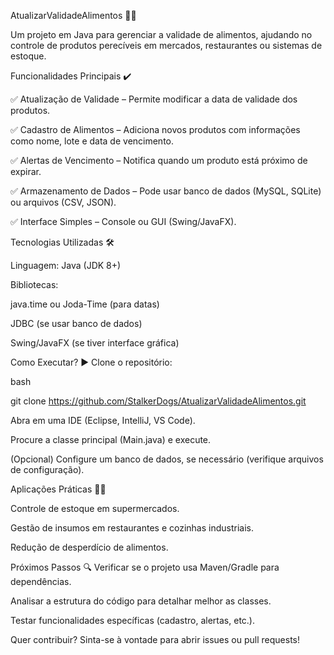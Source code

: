 AtualizarValidadeAlimentos 📅🍎

Um projeto em Java para gerenciar a validade de alimentos, ajudando no controle de produtos perecíveis em mercados, restaurantes ou sistemas de estoque.

Funcionalidades Principais ✔️

✅ Atualização de Validade – Permite modificar a data de validade dos produtos.

✅ Cadastro de Alimentos – Adiciona novos produtos com informações como nome, lote e data de vencimento.

✅ Alertas de Vencimento – Notifica quando um produto está próximo de expirar.

✅ Armazenamento de Dados – Pode usar banco de dados (MySQL, SQLite) ou arquivos (CSV, JSON).

✅ Interface Simples – Console ou GUI (Swing/JavaFX).


Tecnologias Utilizadas 🛠️

Linguagem: Java (JDK 8+)


Bibliotecas:

java.time ou Joda-Time (para datas)

JDBC (se usar banco de dados)

Swing/JavaFX (se tiver interface gráfica)

Como Executar? ▶️
Clone o repositório:

bash

git clone https://github.com/StalkerDogs/AtualizarValidadeAlimentos.git

Abra em uma IDE (Eclipse, IntelliJ, VS Code).

Procure a classe principal (Main.java) e execute.


(Opcional) Configure um banco de dados, se necessário (verifique arquivos de configuração).


Aplicações Práticas 🏪🍴

Controle de estoque em supermercados.

Gestão de insumos em restaurantes e cozinhas industriais.

Redução de desperdício de alimentos.

Próximos Passos 🔍
Verificar se o projeto usa Maven/Gradle para dependências.

Analisar a estrutura do código para detalhar melhor as classes.

Testar funcionalidades específicas (cadastro, alertas, etc.).

Quer contribuir? Sinta-se à vontade para abrir issues ou pull requests!
